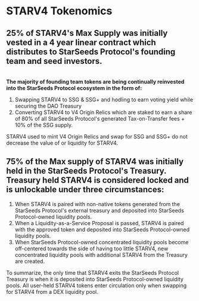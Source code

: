 # STARV4 Tokenomics

## 25% of STARV4's Max Supply was initially vested in a 4 year linear contract which distributes to StarSeeds Protocol's founding team and seed investors. &#x20;

\
**The majority of founding team tokens are being continually reinvested into the StarSeeds Protocol ecosystem in the form of:**

1. Swapping STARV4 to SSG & SSG+ and hodling to earn voting yield while securing the DAO Treasury
2. Converting STARV4 to V4 Origin Relics which are staked to earn a share of 80% of all StarSeeds Protocol's generated Tax-on-Transfer fees + 10% of the SSG supply.

STARV4 used to mint V4 Origin Relics and swap for SSG and SSG+ do not decrease the value of or liquidity for STARV4.

## 75% of the Max supply of STARV4 was initially held in the StarSeeds Protocol's Treasury. Treasury held STARV4 is considered locked and is unlockable under three circumstances:

1. When STARV4 is paired with non-native tokens generated from the StarSeeds Protocol's external treasury and deposited into StarSeeds Protocol-owned liquidity pools.
2. When a Liquidity-as-a-Service Proposal is passed, STARV4 is paired with the approved token and deposited into StarSeeds Protocol-owned liquidity pools.
3. When StarSeeds Protocol-owned concentrated liquidity pools become off-centered towards the side of having too little STARV4, new concentrated liquidity pools with additional STARV4 from the Treasury are created.

To summarize, the only time that STARV4 exits the StarSeeds Protocol Treasury is when it is deposited into StarSeeds Protocol-owned liquidity pools. All user-held STARV4 tokens enter circulation only when swapping for STARV4 from a DEX liquidity pool.
